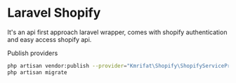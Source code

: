 # Laravel Shopify
It's an api first approach laravel wrapper, comes with shopify authentication and easy access shopify api.

Publish providers
```bash
php artisan vendor:publish --provider="Kmrifat\Shopify\ShopifyServiceProvider"
php artisan migrate
```


